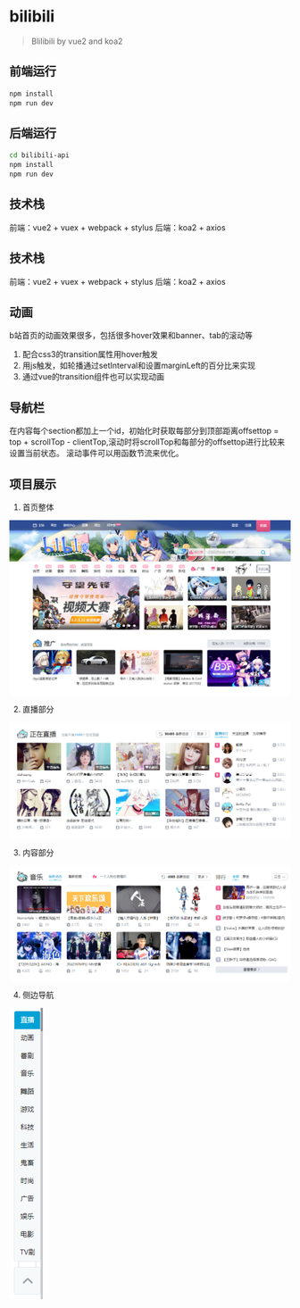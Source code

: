 # bilibili

> Blilibili by vue2 and koa2

## 前端运行

``` bash
npm install
npm run dev
```

## 后端运行

``` bash
cd bilibili-api
npm install
npm run dev
```

## 技术栈
前端：vue2 + vuex + webpack + stylus
后端：koa2 + axios

## 技术栈
前端：vue2 + vuex + webpack + stylus
后端：koa2 + axios

## 动画
b站首页的动画效果很多，包括很多hover效果和banner、tab的滚动等
1. 配合css3的transition属性用hover触发
2. 用js触发，如轮播通过setInterval和设置marginLeft的百分比来实现
3. 通过vue的transition组件也可以实现动画

## 导航栏
在内容每个section都加上一个id，初始化时获取每部分到顶部距离offsettop = top + scrollTop - clientTop,滚动时将scrollTop和每部分的offsettop进行比较来设置当前状态。
滚动事件可以用函数节流来优化。

## 项目展示
1. 首页整体
 <img src="./src/assets/images/show.png" align=center />

2. 直播部分
  <img src="./src/assets/images/live.png" align=center />

3. 内容部分
 <img src="./src/assets/images/music.png" align=center />

4. 侧边导航
  <img src="./src/assets/images/nav.png" align=center />
